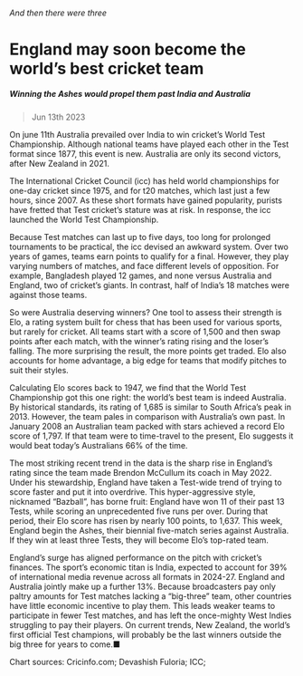 ###### And then there were three
# England may soon become the world’s best cricket team 
##### Winning the Ashes would propel them past India and Australia 
> Jun 13th 2023 


On june 11th Australia prevailed over India to win cricket’s World Test Championship. Although national teams have played each other in the Test format since 1877, this event is new. Australia are only its second victors, after New Zealand in 2021.
The International Cricket Council (icc) has held world championships for one-day cricket since 1975, and for t20 matches, which last just a few hours, since 2007. As these short formats have gained popularity, purists have fretted that Test cricket’s stature was at risk. In response, the icc launched the World Test Championship. 
Because Test matches can last up to five days, too long for prolonged tournaments to be practical, the icc devised an awkward system. Over two years of games, teams earn points to qualify for a final. However, they play varying numbers of matches, and face different levels of opposition. For example, Bangladesh played 12 games, and none versus Australia and England, two of cricket’s giants. In contrast, half of India’s 18 matches were against those teams.
So were Australia deserving winners? One tool to assess their strength is Elo, a rating system built for chess that has been used for various sports, but rarely for cricket. All teams start with a score of 1,500 and then swap points after each match, with the winner’s rating rising and the loser’s falling. The more surprising the result, the more points get traded. Elo also accounts for home advantage, a big edge for teams that modify pitches to suit their styles.
Calculating Elo scores back to 1947, we find that the World Test Championship got this one right: the world’s best team is indeed Australia. By historical standards, its rating of 1,685 is similar to South Africa’s peak in 2013. However, the team pales in comparison with Australia’s own past. In January 2008 an Australian team packed with stars achieved a record Elo score of 1,797. If that team were to time-travel to the present, Elo suggests it would beat today’s Australians 66% of the time.
The most striking recent trend in the data is the sharp rise in England’s rating since the team made Brendon McCullum its coach in May 2022. Under his stewardship, England have taken a Test-wide trend of trying to score faster and put it into overdrive. This hyper-aggressive style, nicknamed “Bazball”, has borne fruit: England have won 11 of their past 13 Tests, while scoring an unprecedented five runs per over. During that period, their Elo score has risen by nearly 100 points, to 1,637. This week, England begin the Ashes, their biennial five-match series against Australia. If they win at least three Tests, they will become Elo’s top-rated team.


England’s surge has aligned performance on the pitch with cricket’s finances. The sport’s economic titan is India, expected to account for 39% of international media revenue across all formats in 2024-27. England and Australia jointly make up a further 13%. Because broadcasters pay only paltry amounts for Test matches lacking a “big-three” team, other countries have little economic incentive to play them. This leads weaker teams to participate in fewer Test matches, and has left the once-mighty West Indies struggling to pay their players. On current trends, New Zealand, the world’s first official Test champions, will probably be the last winners outside the big three for years to come.■
Chart sources: Cricinfo.com; Devashish Fuloria; ICC; 
